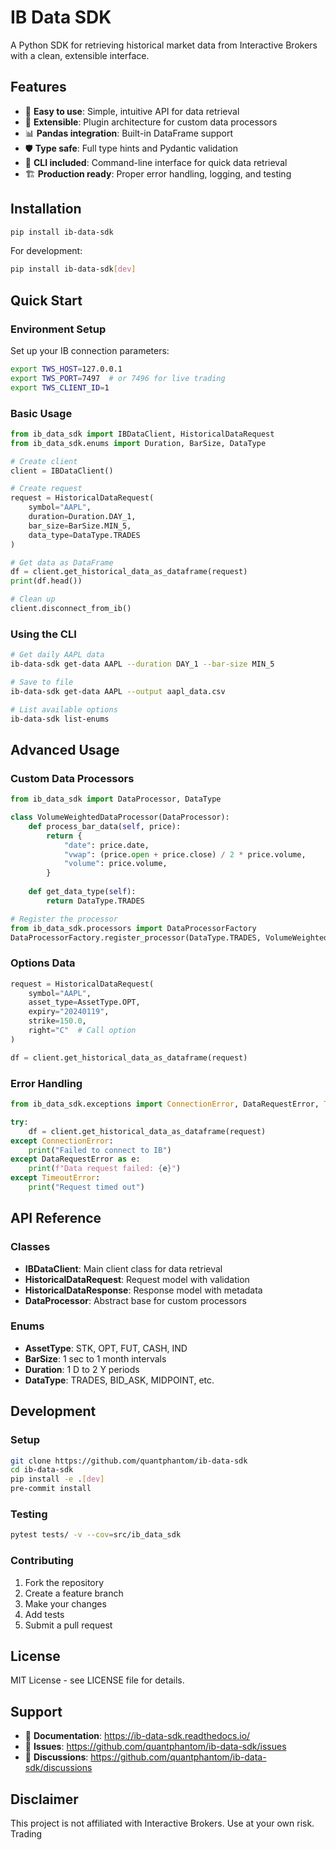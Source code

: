 # IB Data SDK

A Python SDK for retrieving historical market data from Interactive Brokers with a clean, extensible interface.

## Features

- 🚀 **Easy to use**: Simple, intuitive API for data retrieval
- 🔧 **Extensible**: Plugin architecture for custom data processors  
- 📊 **Pandas integration**: Built-in DataFrame support
- 🛡️ **Type safe**: Full type hints and Pydantic validation
- 📱 **CLI included**: Command-line interface for quick data retrieval
- 🏗️ **Production ready**: Proper error handling, logging, and testing

## Installation

```bash
pip install ib-data-sdk
```

For development:
```bash
pip install ib-data-sdk[dev]
```

## Quick Start

### Environment Setup

Set up your IB connection parameters:

```bash
export TWS_HOST=127.0.0.1
export TWS_PORT=7497  # or 7496 for live trading
export TWS_CLIENT_ID=1
```

### Basic Usage

```python
from ib_data_sdk import IBDataClient, HistoricalDataRequest
from ib_data_sdk.enums import Duration, BarSize, DataType

# Create client
client = IBDataClient()

# Create request
request = HistoricalDataRequest(
    symbol="AAPL",
    duration=Duration.DAY_1, 
    bar_size=BarSize.MIN_5,
    data_type=DataType.TRADES
)

# Get data as DataFrame
df = client.get_historical_data_as_dataframe(request)
print(df.head())

# Clean up
client.disconnect_from_ib()
```

### Using the CLI

```bash
# Get daily AAPL data
ib-data-sdk get-data AAPL --duration DAY_1 --bar-size MIN_5

# Save to file
ib-data-sdk get-data AAPL --output aapl_data.csv

# List available options
ib-data-sdk list-enums
```

## Advanced Usage

### Custom Data Processors

```python
from ib_data_sdk import DataProcessor, DataType

class VolumeWeightedDataProcessor(DataProcessor):
    def process_bar_data(self, price):
        return {
            "date": price.date,
            "vwap": (price.open + price.close) / 2 * price.volume,
            "volume": price.volume,
        }
    
    def get_data_type(self):
        return DataType.TRADES

# Register the processor
from ib_data_sdk.processors import DataProcessorFactory
DataProcessorFactory.register_processor(DataType.TRADES, VolumeWeightedDataProcessor)
```

### Options Data

```python
request = HistoricalDataRequest(
    symbol="AAPL",
    asset_type=AssetType.OPT,
    expiry="20240119",
    strike=150.0,
    right="C"  # Call option
)

df = client.get_historical_data_as_dataframe(request)
```

### Error Handling

```python
from ib_data_sdk.exceptions import ConnectionError, DataRequestError, TimeoutError

try:
    df = client.get_historical_data_as_dataframe(request)
except ConnectionError:
    print("Failed to connect to IB")
except DataRequestError as e:
    print(f"Data request failed: {e}")
except TimeoutError:
    print("Request timed out")
```

## API Reference

### Classes

- **IBDataClient**: Main client class for data retrieval
- **HistoricalDataRequest**: Request model with validation
- **HistoricalDataResponse**: Response model with metadata
- **DataProcessor**: Abstract base for custom processors

### Enums

- **AssetType**: STK, OPT, FUT, CASH, IND
- **BarSize**: 1 sec to 1 month intervals
- **Duration**: 1 D to 2 Y periods  
- **DataType**: TRADES, BID_ASK, MIDPOINT, etc.

## Development

### Setup

```bash
git clone https://github.com/quantphantom/ib-data-sdk
cd ib-data-sdk
pip install -e .[dev]
pre-commit install
```

### Testing

```bash
pytest tests/ -v --cov=src/ib_data_sdk
```

### Contributing

1. Fork the repository
2. Create a feature branch
3. Make your changes
4. Add tests
5. Submit a pull request

## License

MIT License - see LICENSE file for details.

## Support

- 📖 **Documentation**: https://ib-data-sdk.readthedocs.io/
- 🐛 **Issues**: https://github.com/quantphantom/ib-data-sdk/issues
- 💬 **Discussions**: https://github.com/quantphantom/ib-data-sdk/discussions

## Disclaimer

This project is not affiliated with Interactive Brokers. Use at your own risk.
Trading
